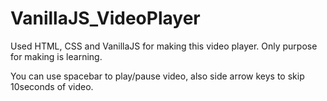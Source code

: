 # VanillaJS_VideoPlayer
Used HTML, CSS and VanillaJS for making this video player. Only purpose for making is learning.

You can use spacebar to play/pause video, also side arrow keys to skip 10seconds of video.
